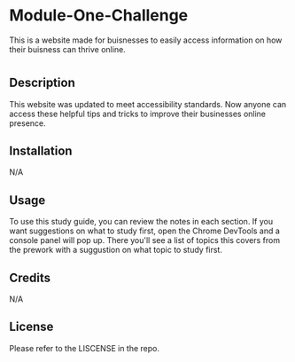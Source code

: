 # Module-One-Challenge
This is a website made for buisnesses to easily access information on how their buisness can thrive online. 
# <Module-One-Challenge>

## Description

This website was updated to meet accessibility standards. Now anyone can access these helpful tips and tricks to improve their businesses online presence. 

## Installation

N/A

## Usage

To use this study guide, you can review the notes in each section. If you want suggestions on what to study first, open the Chrome DevTools and a console panel will pop up. There you'll see a list of topics this covers from the prework with a suggustion on what topic to study first.

## Credits

N/A

## License

Please refer to the LISCENSE in the repo.
